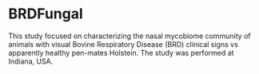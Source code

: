 # BRDFungal
This study focused on characterizing the nasal mycobiome community of animals with visual Bovine Respiratory Disease (BRD) clinical signs vs apparently healthy pen-mates Holstein. The study was performed at Indiana, USA.

